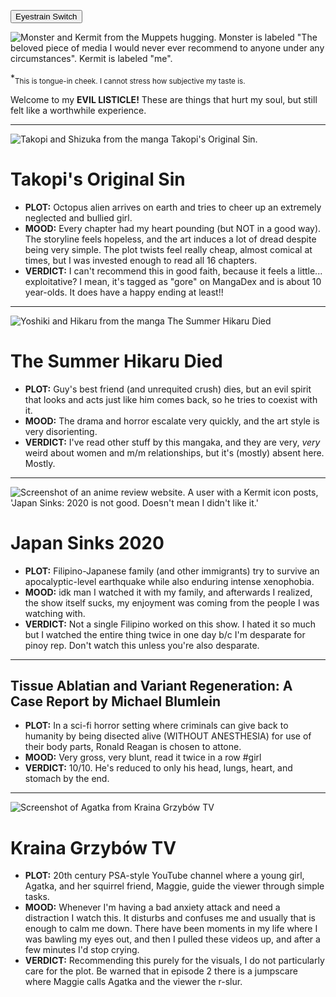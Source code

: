 <button id="switch" onclick="toggleTheme()">Eyestrain Switch</button>

<img class="thumbnail" src="evilRecs.JPG" alt="Monster and Kermit from the Muppets hugging. Monster is labeled &quot;The beloved piece of media I would never ever recommend to anyone under any circumstances&quot;. Kermit is labeled &quot;me&quot;.">
<p>*<sub>This is tongue-in cheek. I cannot stress how subjective my taste is.</sub></p>    
<p>Welcome to my <strong>EVIL LISTICLE!</strong> These are things that hurt my soul, but still felt like a worthwhile experience.</p>  

---

<img class="thumbnail" src="takopi.jpg" alt="Takopi and Shizuka from the manga Takopi&#39;s Original Sin.">

# Takopi's Original Sin

* **PLOT:** Octopus alien arrives on earth and tries to cheer up an extremely neglected and bullied girl.
* **MOOD:** Every chapter had my heart pounding (but NOT in a good way). The storyline feels hopeless, and the art induces a lot of dread despite being very simple. The plot twists feel really cheap, almost comical at times, but I was invested enough to read all 16 chapters.
* **VERDICT:** I can't recommend this in good faith, because it feels a little... exploitative? I mean, it's tagged as "gore" on MangaDex and is about 10 year-olds. It does have a happy ending at least!!
                
---

<img class=thumbnail src="hikaru.jpg" alt="Yoshiki and Hikaru from the manga The Summer Hikaru Died">

# The Summer Hikaru Died
* **PLOT:** Guy's best friend (and unrequited crush) dies, but an evil spirit that looks and acts just like him comes back, so he tries to coexist with it.
* **MOOD:** The drama and horror escalate very quickly, and the art style is very disorienting.
* **VERDICT:** I've read other stuff by this mangaka, and they are very, *very* weird about women and m/m relationships, but it's (mostly) absent here. Mostly.
                
---

<img src="japansinks2020.jpg" style="max-width:100%;" alt="Screenshot of an anime review website. A user with a Kermit icon posts, 'Japan Sinks: 2020 is not good. Doesn't mean I didn't like it.'">
            
# Japan Sinks 2020
* **PLOT:** Filipino-Japanese family (and other immigrants) try to survive an apocalyptic-level earthquake while also enduring intense xenophobia.
* **MOOD:** idk man I watched it with my family, and afterwards I realized, the show itself sucks, my enjoyment was coming from the people I was watching with.
* **VERDICT:** Not a single Filipino worked on this show. I hated it so much but I watched the entire thing twice in one day b/c I'm desparate for pinoy rep. Don't watch this unless you're also desparate.

---  

## Tissue Ablatian and Variant Regeneration: A Case Report by Michael Blumlein
* **PLOT:** In a sci-fi horror setting where criminals can give back to humanity by being disected alive (WITHOUT ANESTHESIA) for use of their body parts, Ronald Reagan is chosen to attone.
* **MOOD:** Very gross, very blunt, read it twice in a row #girl
* **VERDICT:** 10/10. He's reduced to only his head, lungs, heart, and stomach by the end.

---
   
<img class="thumbnail" src="mushroomland.jpg" alt="Screenshot of Agatka from Kraina Grzyb&oacute;w TV">

<h1>Kraina Grzyb&oacute;w TV</h1>

* **PLOT:** 20th century PSA-style YouTube channel where a young girl, Agatka, and her squirrel friend, Maggie, guide the viewer through simple tasks.
* **MOOD:** Whenever I'm having a bad anxiety attack and need a distraction I watch this. It disturbs and confuses me and usually that is enough to calm me down. There have been moments in my life where I was bawling my eyes out, and then I pulled these videos up, and after a few minutes I'd stop crying.
* **VERDICT:** Recommending this purely for the visuals, I do not particularly care for the plot. Be warned that in episode 2 there is a jumpscare where Maggie calls Agatka and the viewer the r-slur.